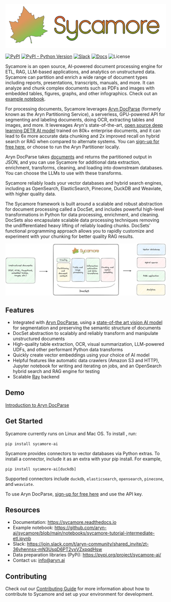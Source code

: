![SycamoreLogoFinal.svg](https://raw.githubusercontent.com/aryn-ai/sycamore/main/docs/source/images/sycamore_logo.svg)

[![PyPI](https://img.shields.io/pypi/v/sycamore-ai)](https://pypi.org/project/sycamore-ai/)
[![PyPI - Python Version](https://img.shields.io/pypi/pyversions/sycamore-ai)](https://pypi.org/project/sycamore-ai/)
[![Slack](https://img.shields.io/badge/slack-sycamore-brightgreen.svg?logo=slack)](https://join.slack.com/t/aryn-community/shared_invite/zt-36vhennsx-mN3UsqD6PT2vxVZxpqdHsw)
[![Docs](https://readthedocs.org/projects/sycamore/badge/?version=stable)](https://sycamore.readthedocs.io/en/stable/?badge=stable)
![License](https://img.shields.io/github/license/aryn-ai/sycamore)

Sycamore is an open source, AI-powered document processing engine for ETL, RAG, LLM-based applications, and analytics on unstructured data. Sycamore can partition and enrich a wide range of document types including reports, presentations, transcripts, manuals, and more. It can analyze and chunk complex documents such as PDFs and images with embedded tables, figures, graphs, and other infographics. Check out an [example notebook](https://github.com/aryn-ai/sycamore/blob/main/notebooks/sycamore-tutorial-intermediate-etl.ipynb).

For processing documents, Sycamore leverages [Aryn DocParse](https://www.aryn.ai/post/announcing-the-aryn-partitioning-service) (formerly known as the Aryn Partitioning Service), a serverless, GPU-powered API for segmenting and labeling documents, doing OCR, extracting tables and images, and more. It levereages Aryn's state-of-the-art, [open source deep learning DETR AI model](https://huggingface.co/Aryn/deformable-detr-DocLayNet) trained on 80k+ enterprise documents, and it can lead to 6x more accurate data chunking and 2x improved recall on hybrid search or RAG when compared to alternate systems. You can [sign-up for free here](http://www.aryn.ai/get-started), or choose to run the Aryn Partitioner locally.

Aryn DocParse takes [documents](https://docs.aryn.ai/docparse/formats_supported) and returns the partitioned output in JSON, and you can use Sycamore for additional data extraction, enrichment, transforms, cleaning, and loading into downstream databases. You can choose the LLMs to use with these transforms.

Sycamore reliably loads your vector databases and hybrid search engines, including as OpenSearch, ElasticSearch, Pinecone, DuckDB and Weaviate, with higher quality data. 

The Sycamore framework is built around a scalable and robust abstraction for document processing called a DocSet, and includes powerful high-level transformations in Python for data processing, enrichment, and cleaning. DocSets also encapsulate scalable data processing techniques removing the undifferentiated heavy lifting of reliably loading chunks. DocSets' functional programming approach allows you to rapidly customize and experiment with your chunking for better quality RAG results.

![Untitled](docs/source/images/SycamoreDataflowDiagramv2.png)

## Features

- Integrated with [Aryn DocParse](https://docs.aryn.ai/quickstart), using a [state-of-the art vision AI model](https://huggingface.co/Aryn/deformable-detr-DocLayNet) for segmentation and preserving the semantic structure of documents
- DocSet abstraction to scalably and reliably transform and manipulate unstructured documents
- High-quality table extraction, OCR, visual summarization, LLM-powered UDFs, and other performant Python data transforms
- Quickly create vector embeddings using your choice of AI model
- Helpful features like automatic data crawlers (Amazon S3 and HTTP), Jupyter notebook for writing and iterating on jobs, and an OpenSearch hybrid search and RAG engine for testing
- Scalable [Ray](https://github.com/ray-project/ray) backend

## Demo

[Introduction to Aryn DocParse](https://www.aryn.ai/?name=ArynPartitioningService_Intro)

## Get Started

Sycamore currently runs on Linux and Mac OS. To install , run:

```pip install sycamore-ai```

Sycamore provides connectors to vector databases via Python extras. To install a connector, include it as an extra with your pip install. For example, 

```pip install sycamore-ai[duckdb]```

Supported connectors include `duckdb`, `elasticsearch`, `opensearch`, `pinecone`, and `weaviate`.

To use Aryn DocParse, [sign-up for free here](https://www.aryn.ai/get-started) and use the API key.

## Resources

- Documentation: https://sycamore.readthedocs.io
- Example notebook: https://github.com/aryn-ai/sycamore/blob/main/notebooks/sycamore-tutorial-intermediate-etl.ipynb
- Slack: https://join.slack.com/t/aryn-community/shared_invite/zt-36vhennsx-mN3UsqD6PT2vxVZxpqdHsw
- Data preparation libraries (PyPi): https://pypi.org/project/sycamore-ai/
- Contact us: info@aryn.ai

## Contributing

Check out our [Contributing Guide](https://github.com/aryn-ai/sycamore/blob/main/CONTRIBUTING.md) for more information about how to contribute to Sycamore and set up your environment for development.
